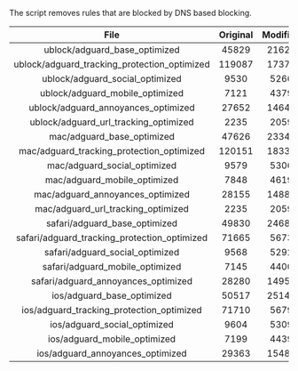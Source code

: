The script removes rules that are blocked by DNS based blocking.


| File | Original | Modified |
|:----:|:-----:|:-----:|
| ublock/adguard_base_optimized | 45829 | 21621 |
| ublock/adguard_tracking_protection_optimized | 119087 | 17371 |
| ublock/adguard_social_optimized | 9530 | 5266 |
| ublock/adguard_mobile_optimized | 7121 | 4379 |
| ublock/adguard_annoyances_optimized | 27652 | 14640 |
| ublock/adguard_url_tracking_optimized | 2235 | 2059 |
| mac/adguard_base_optimized | 47626 | 23342 |
| mac/adguard_tracking_protection_optimized | 120151 | 18336 |
| mac/adguard_social_optimized | 9579 | 5306 |
| mac/adguard_mobile_optimized | 7848 | 4619 |
| mac/adguard_annoyances_optimized | 28155 | 14883 |
| mac/adguard_url_tracking_optimized | 2235 | 2059 |
| safari/adguard_base_optimized | 49830 | 24680 |
| safari/adguard_tracking_protection_optimized | 71665 | 5673 |
| safari/adguard_social_optimized | 9568 | 5292 |
| safari/adguard_mobile_optimized | 7145 | 4400 |
| safari/adguard_annoyances_optimized | 28280 | 14956 |
| ios/adguard_base_optimized | 50517 | 25143 |
| ios/adguard_tracking_protection_optimized | 71710 | 5679 |
| ios/adguard_social_optimized | 9604 | 5309 |
| ios/adguard_mobile_optimized | 7199 | 4439 |
| ios/adguard_annoyances_optimized | 29363 | 15488 |